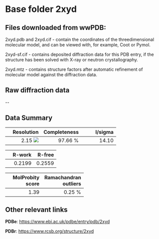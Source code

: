 # Base folder 2xyd

## Files downloaded from wwPDB:

2xyd.pdb and 2xyd.cif - contain the coordinates of the threedimensional molecular model, and can be viewed with, for example, Coot or Pymol.

2xyd-sf.cif - contains deposited diffraction data for this PDB entry, if the structure has been solved with X-ray or neutron crystallography.

2xyd.mtz - contains structure factors after automatic refinement of molecular model against the diffraction data.

## Raw diffraction data

--<br> 

## Data Summary
|   | Resolution | Completeness| I/sigma |
|---|-------------:|----------------:|--------------:|
|   |2.15 ![](https://github.com/thorn-lab/coronavirus_structural_task_force/blob/master/outreach/ang.svg)|97.66 %|<img width=50/>14.10|

|   | **R-work**| **R-free**   
|---|-------------:|----------------:|           
||0.2199|0.2559|

|   |**MolProbity<br>score**| **Ramachandran<br>outliers** 
|---|-------------:|----------------:|
||1.39|0.25 %|

## Other relevant links 
**PDBe**:  https://www.ebi.ac.uk/pdbe/entry/pdb/2xyd
 
**PDBr**: https://www.rcsb.org/structure/2xyd 

